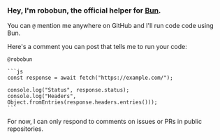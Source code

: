 ### Hey, I'm robobun, the official helper for [Bun](https://github.com/oven-sh/bun).

You can `@` mention me anywhere on GitHub and I'll run code code using Bun.

Here's a comment you can post that tells me to run your code:
````
@robobun

```js
const response = await fetch("https://example.com/");

console.log("Status", response.status);
console.log("Headers", Object.fromEntries(response.headers.entries()));
```
````

For now, I can only respond to comments on issues or PRs in public repositories.
